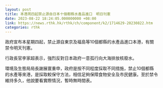 ```yaml
---
layout: post
title: 本港周四起禁止源自日本十個都縣水產品進口　明日刊憲
date: 2023-08-22 18:24:05.000000000 +08:00
link: https://news.rthk.hk/rthk/ch/component/k2/1714629-20230822.htm
categories: rthk
---
```


政府宣布本星期四起，禁止源自東京及福島等10個都縣的水產品進口本港，有關禁令明天刊憲。

行政長官李家超表示，強烈反對日本政府一意孤行向大海排放核廢水。

環境及生態局局長謝展寰重申，政府是按不同程度採取不同措施，禁止10個都縣的水產等來港，是採取較保守方法，相信足夠保障食物安全及巿民健康。至於禁令維持多久，他說要看實際情況，暫時無時間表。
